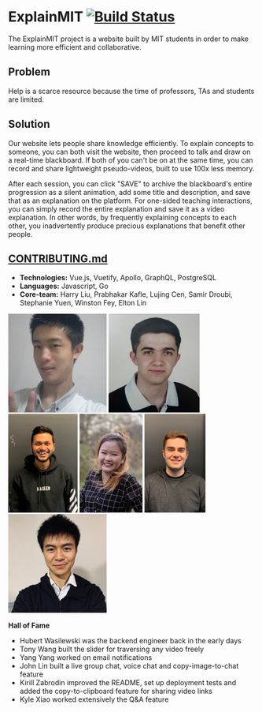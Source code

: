 # ExplainMIT [![Build Status](https://travis-ci.com/LingDingDong/feynman-mvp.svg?branch=master)](https://travis-ci.com/LingDingDong/feynman-mvp)

The ExplainMIT project is a website built by MIT students in order to make learning more efficient and collaborative. 

## Problem
Help is a scarce resource because the time of professors, TAs and students are limited.

## Solution
Our website lets people share knowledge efficiently. To explain concepts to someone, you can both visit the website, then proceed to talk and draw on a real-time blackboard. If both of you can't be on at the same time, you can record and share lightweight pseudo-videos, built to use 100x less memory.

After each session, you can click "SAVE" to archive the blackboard's entire progression as a silent animation, add some title and description, and save that as an explanation on the platform. For one-sided teaching interactions, you can simply record the entire explanation and save it as a video explanation. In other words, by frequently explaining concepts to each other, you inadvertently produce precious explanations that benefit other people. 

## [CONTRIBUTING.md](documentation/CONTRIBUTING.md)
- **Technologies:** Vue.js, Vuetify, Apollo, GraphQL, PostgreSQL
- **Languages:** Javascript, Go
- **Core-team:** Harry Liu, Prabhakar Kafle, Lujing Cen, Samir Droubi, Stephanie Yuen, Winston Fey, Elton Lin
<p float="left">
  <img src="documentation/Harry.jpg" alt="member photo" height="200/>
  <img src="documentation/Lujing.jpg" alt="member photo" height="200"/>
  <img src="documentation/Samir.png" alt="member photo" height="200"/>
  <img src="documentation/Prabhakar.jpg" alt="member photo" height="200"/>
  <img src="documentation/Stephanie.jpg" alt="member photo" height="200"/>
  <img src="documentation/Winston.jpg" alt="member photo" height="200"/>
  <img src="documentation/Elton.png" alt="member photo" height="200"/>
</p>

**Hall of Fame**
- Hubert Wasilewski was the backend engineer back in the early days 
- Tony Wang built the slider for traversing any video freely 
- Yang Yang worked on email notifications
- John Lin built a live group chat, voice chat and copy-image-to-chat feature
- Kirill Zabrodin improved the README, set up deployment tests and added the copy-to-clipboard feature for sharing video links
- Kyle Xiao worked extensively the Q&A feature
